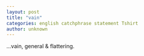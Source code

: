 ```yaml
---
layout: post
title: "vain"
categories: english catchphrase statement Tshirt
author: unknown
---
```

...vain, general & flattering.
